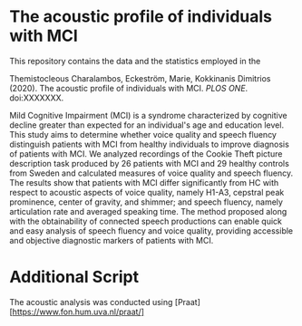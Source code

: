 #  The acoustic profile of individuals with MCI
This repository contains the data and the statistics employed in the

Themistocleous Charalambos, Eckeström, Marie, Kokkinanis Dimitrios (2020). The acoustic profile of individuals with MCI. *PLOS ONE*. doi:XXXXXXX.

Mild Cognitive Impairment (MCI) is a syndrome characterized by cognitive decline greater than expected for an individual's age and education level. This study aims to determine whether voice quality and speech fluency distinguish patients with MCI from healthy individuals to improve diagnosis of patients with MCI. We analyzed recordings of the Cookie Theft picture description task produced by 26 patients with MCI and 29 healthy controls from Sweden and calculated measures of voice quality and speech fluency. The results show that patients with MCI differ significantly from HC with respect to acoustic aspects of voice quality, namely H1-A3, cepstral peak prominence, center of gravity, and shimmer; and speech fluency, namely articulation rate and averaged speaking time. The method proposed along with the obtainability of connected speech productions can enable quick and easy analysis of speech fluency and voice quality, providing accessible and objective diagnostic markers of patients with MCI.

# Additional Script
The acoustic analysis was conducted using [Praat][https://www.fon.hum.uva.nl/praat/]

